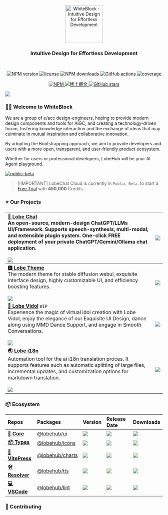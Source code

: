<p align="center">
  <br>
  <a href="https://github.com/Kythuen/white-block">
    <img src="https://cdn.jsdelivr.net/gh/Kythuen/static/logos/white-block/dark.png" alt="WhiteBlock - Intuitive Design for Effortless Development" height="120">
  </a>
  <!-- <a href="https://github.com/Kythuen/white-block">
    <img src="https://raw.githubusercontent.com/Kythuen/white-block/main/docs/src/public/logo.png" alt="WhiteBlock - Intuitive Design for Effortless Development" height="120">
  </a> -->
</p>
<h3 align="center">Intuitive Design for Effortless Development</h3>
<br>

<p align="center">
  <a href="https://www.npmjs.com/package/white-block" target="__blank">
    <img src="https://img.shields.io/npm/v/white-block?color=a1b858" alt="NPM version">
  </a>
  <a href="https://github.com/Kythuen/white-block/blob/main/LICENSE" target="__blank">
    <img src="https://img.shields.io/npm/l/white-block" alt="license">
  </a>
  <a href="https://www.npmjs.com/package/white-block" target="__blank">
    <img src="https://img.shields.io/npm/dm/white-block" alt="NPM downloads">
  </a>
  <a href="https://github.com/Kythuen/white-block/actions/workflows/release.yml" target="__blank">
    <img src="https://img.shields.io/github/actions/workflow/status/Kythuen/white-block/release.yml" alt="GitHub actions">
  </a>
  <a href="https://codecov.io/gh/Kythuen/white-block" target="__blank">
    <img src="https://img.shields.io/codecov/c/github/Kythuen/white-block?flag=core" alt="coverage">
  </a>
</p>
<p align="center">
  <a href="https://www.npmjs.com/~white-block">
    <img src="https://img.shields.io/badge/NPM-CB3837.svg?logo=npm&logoColor=white" alt="NPM">
  </a>
  <a href="https://juejin.cn/user/3526835391969069/posts">
    <img src="https://img.shields.io/badge/稀土掘金-007FFF.svg?logo=juejin&logoColor=white" alt="稀土掘金">
  </a>
  <a href="https://github.com/Kythuen/white-block" target="__blank">
    <img alt="GitHub stars" src="https://img.shields.io/github/stars/Kythuen/white-block?style=social">
  </a>
</p>


![](https://raw.githubusercontent.com/andreasbm/readme/master/assets/lines/rainbow.png)


### 👋🏻 Welcome to WhiteBlock

We are a group of e/acc design-engineers, hoping to provide modern design components and tools for AIGC, and creating a technology-driven forum, fostering knowledge interaction and the exchange of ideas that may culminate in mutual inspiration and collaborative innovation.

By adopting the Bootstrapping approach, we aim to provide developers and users with a more open, transparent, and user-friendly product ecosystem.

Whether for users or professional developers, LobeHub will be your AI Agent playground.

[![public-beta](https://github.com/user-attachments/assets/c5cd0023-3369-4311-9239-1589a0ab37e6)](https://lobechat.com)

> \[!IMPORTANT]
> LobeChat Cloud is currently in `Public Beta`. to start a [Free Trial](https://lobechat.com) with **450,000** Credits.

### ⭐️ Our Projects

| [**🤯 Lobe Chat**][lobe-chat-github]<br/>An open-source, modern-design ChatGPT/LLMs UI/Framework. Supports speech-synthesis, multi-modal, and extensible plugin system. One-click FREE deployment of your private ChatGPT/Gemini/Ollama chat application.<br/><br/>[![][lobe-chat-shield]][lobe-chat-github] | [![][lobe-chat-cover]][lobe-chat-github]   |
| :----------------------------------------------------------------------------------------------------------------------------------------------------------------------------------------------------------------------------------------------------------------------------------------------------------- | :----------------------------------------- |
| [**🅰️ Lobe Theme**][lobe-theme-github]<br/>The modern theme for stable diffusion webui, exquisite interface design, highly customizable UI, and efficiency boosting features.<br/><br/>[![][lobe-theme-shield]][lobe-theme-github]                                                                           | [![][lobe-theme-cover]][lobe-theme-github] |
| [**🧸 Lobe Vidol**][lobe-vidol-github] `WIP`<br/>Experience the magic of virtual idol creation with Lobe Vidol, enjoy the elegance of our Exquisite UI Design, dance along using MMD Dance Support, and engage in Smooth Conversations.<br/><br/>[![][lobe-vidol-shield]][lobe-vidol-github]                 | [![][lobe-vidol-cover]][lobe-vidol-github] |
| [**🌏 Lobe i18n**][lobe-i18n-github]<br/>Automation tool for the ai i18n translation proces. It supports features such as automatic splitting of large files, incremental updates, and customization options for markdown translation.<br/><br/>[![][lobe-i18n-shield]][lobe-i18n-npm]                       | [![][lobe-i18n-cover]][lobe-i18n-github]   |

### 📦 Ecosystem

| Repos                                    | Packages                            | Version                                     | Release Date          | Downloads                  |
| :--------------------------------------- | :---------------------------------- | :------------------------------------------ | :-------------------- | :------------------------- |
| [**🖖 Core**][lobe-ui-github]         | [@lobehub/ui][lobe-ui-link]         | [![][lobe-ui-shield]][lobe-ui-link]         | ![][lobe-ui-date]     | ![][lobe-ui-downloads]     |
| [**📦 Types**][lobe-icons-github]   | [@lobehub/icons][lobe-icons-link]   | [![][lobe-icons-shield]][lobe-icons-link]   | ![][lobe-icons-date]  | ![][lobe-icons-downloads]  |
| [**📃 VitePress**][lobe-charts-github] | [@lobehub/charts][lobe-charts-link] | [![][lobe-charts-shield]][lobe-charts-link] | ![][lobe-charts-date] | ![][lobe-charts-downloads] |
| [**🛠️ Resolver**][lobe-tts-github]       | [@lobehub/tts][lobe-tts-link]       | [![][lobe-tts-shield]][lobe-tts-link]       | ![][lobe-tts-date]    | ![][lobe-tts-downloads]    |
| [**💻 VSCode**][lobe-lint-github]     | [@lobehub/lint][lobe-lint-link]     | [![][lobe-lint-shield]][lobe-lint-link]     | ![][lobe-lint-date]   | ![][lobe-lint-downloads]   |

### 🤝 Contributing




<!-- LINK GROUP -->

[discord-link]: https://discord.gg/AYFPHvv2jT
[discord-shield]: https://img.shields.io/discord/1127171173982154893?color=5865F2&label=discord&labelColor=black&logo=discord&logoColor=white&style=flat-square
[github-link]: https://github.com/lobehub
[github-star]: https://img.shields.io/github/stars/lobehub?color=ffcb47&labelColor=black&style=flat-square&logo=github
[lobe-chat-cover]: https://gw.alipayobjects.com/zos/kitchen/sLO%24gbrQtp/lobe-chat.webp
[lobe-chat-github]: https://github.com/lobehub/lobe-chat
[lobe-chat-shield]: https://img.shields.io/github/stars/lobehub/lobe-chat?color=ffcb47&labelColor=black&style=flat-square&logo=github
[lobe-vidol-cover]: https://github.com/lobehub/.github/assets/17870709/5bd39ca7-df0d-41a4-bfeb-c97147ee1ca3
[lobe-vidol-github]: https://github.com/lobehub/lobe-vidol
[lobe-vidol-shield]: https://img.shields.io/github/stars/lobehub/lobe-vidol?color=ffcb47&labelColor=black&style=flat-square&logo=github
[lobe-commit-shield]: https://img.shields.io/npm/dt/@lobehub/commit-cli?color=8ae8ff&labelColor=black&logo=npm&logoColor=white&style=flat-square
[lobe-i18n-cover]: https://gw.alipayobjects.com/zos/kitchen/AH7rvv06qn/preview-i18n.webp
[lobe-i18n-github]: https://github.com/lobehub/lobe-cli-toolbox/tree/master/packages/lobe-i18n
[lobe-i18n-npm]: https://www.npmjs.com/package/@lobehub/i18n-cli
[lobe-i18n-shield]: https://img.shields.io/npm/dt/@lobehub/i18n-cli?color=8ae8ff&labelColor=black&logo=npm&logoColor=white&style=flat-square
[lobe-icons-date]: https://img.shields.io/github/release-date/lobehub/lobe-icons?labelColor=black&style=flat-square
[lobe-icons-downloads]: https://img.shields.io/npm/dt/@lobehub/icons?color=8ae8ff&labelColor=black&logo=npm&logoColor=white&style=flat-square
[lobe-icons-github]: https://github.com/lobehub/lobe-icons
[lobe-icons-link]: https://www.npmjs.com/package/@lobehub/icons
[lobe-icons-shield]: https://img.shields.io/npm/v/@lobehub/icons?color=369eff&labelColor=black&logo=npm&logoColor=white&style=flat-square
[lobe-charts-date]: https://img.shields.io/github/release-date/lobehub/lobe-charts?labelColor=black&style=flat-square
[lobe-charts-downloads]: https://img.shields.io/npm/dt/@lobehub/charts?color=8ae8ff&labelColor=black&logo=npm&logoColor=white&style=flat-square
[lobe-charts-github]: https://github.com/lobehub/lobe-charts
[lobe-charts-link]: https://www.npmjs.com/package/@lobehub/charts
[lobe-charts-shield]: https://img.shields.io/npm/v/@lobehub/charts?color=369eff&labelColor=black&logo=npm&logoColor=white&style=flat-square
[lobe-lint-date]: https://img.shields.io/github/release-date/lobehub/lobe-lint?labelColor=black&style=flat-square
[lobe-lint-downloads]: https://img.shields.io/npm/dt/@lobehub/lint?color=8ae8ff&labelColor=black&logo=npm&logoColor=white&style=flat-square
[lobe-lint-github]: https://github.com/lobehub/lobe-lint
[lobe-lint-link]: https://www.npmjs.com/package/@lobehub/lint
[lobe-lint-shield]: https://img.shields.io/npm/v/@lobehub/lint?color=369eff&labelColor=black&logo=npm&logoColor=white&style=flat-square
[lobe-theme-cover]: https://gw.alipayobjects.com/zos/kitchen/8Ab%24hLJ5ur/cover.webp
[lobe-theme-github]: https://github.com/lobehub/sd-webui-lobe-theme
[lobe-theme-shield]: https://img.shields.io/github/stars/lobehub/sd-webui-lobe-theme?color=ffcb47&labelColor=black&style=flat-square&logo=github
[lobe-tts-date]: https://img.shields.io/github/release-date/lobehub/lobe-tts?labelColor=black&style=flat-square
[lobe-tts-downloads]: https://img.shields.io/npm/dt/@lobehub/tts?color=8ae8ff&labelColor=black&logo=npm&logoColor=white&style=flat-square
[lobe-tts-github]: https://github.com/lobehub/lobe-tts
[lobe-tts-link]: https://www.npmjs.com/package/@lobehub/tts
[lobe-tts-shield]: https://img.shields.io/npm/v/@lobehub/tts?color=369eff&labelColor=black&logo=npm&logoColor=white&style=flat-square
[lobe-ui-date]: https://img.shields.io/github/release-date/lobehub/lobe-ui?labelColor=black&style=flat-square
[lobe-ui-downloads]: https://img.shields.io/npm/dt/@lobehub/ui?color=8ae8ff&labelColor=black&logo=npm&logoColor=white&style=flat-square
[lobe-ui-github]: https://github.com/lobehub/lobe-ui
[lobe-ui-link]: https://www.npmjs.com/package/@lobehub/ui
[lobe-ui-shield]: https://img.shields.io/npm/v/@lobehub/ui?color=369eff&labelColor=black&logo=npm&logoColor=white&style=flat-square
[social-x-link]: https://x.com/lobehub
[social-x-shield]: https://img.shields.io/badge/-%40lobehub-white?labelColor=black&logo=x&logoColor=white&style=flat-square
[sponsor-link]: https://opencollective.com/lobehub "Become 🩷 LobeHub Sponsor"
[sponsor-shield]: https://img.shields.io/badge/-Sponsor%20LobeHub-f04f88?logo=opencollective&logoColor=white&style=flat-square
[vercel-link]: https://lobehub.com
[vercel-shield]: https://img.shields.io/website?down_message=offline&label=vercel&labelColor=black&logo=vercel&style=flat-square&up_message=online&url=https%3A%2F%2Flobehub.com